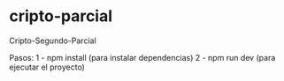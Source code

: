 # cripto-parcial
Cripto-Segundo-Parcial

Pasos:
1 - npm install (para instalar dependencias)
2 - npm run dev (para ejecutar el proyecto)
